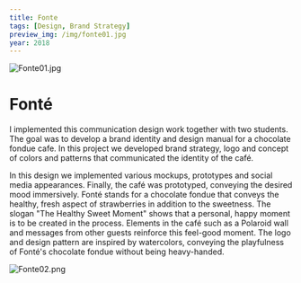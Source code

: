```yaml
---
title: Fonte
tags: [Design, Brand Strategy]
preview_img: /img/fonte01.jpg
year: 2018
---
```


![Fonte01.jpg](/img/fonte01.jpg)

# Fonté

I implemented this communication design work together with two students. The goal was to develop a brand identity and design manual for a chocolate fondue cafe. In this project we developed brand strategy, logo and concept of colors and patterns that communicated the identity of the café.

In this design we implemented various mockups, prototypes and social media appearances. Finally, the café was prototyped, conveying the desired mood immersively. Fonté stands for a chocolate fondue that conveys the healthy, fresh aspect of strawberries in addition to the sweetness. The slogan "The Healthy Sweet Moment" shows that a personal, happy moment is to be created in the process. Elements in the café such as a Polaroid wall and messages from other guests reinforce this feel-good moment. The logo and design pattern are inspired by watercolors, conveying the playfulness of Fonté's chocolate fondue without being heavy-handed.

![Fonte02.png](/img/fonte02.png)
